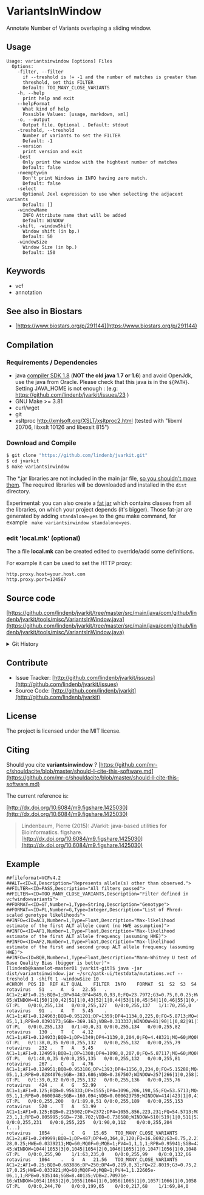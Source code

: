# VariantsInWindow

Annotate Number of Variants overlaping a sliding window.


## Usage

```
Usage: variantsinwindow [options] Files
  Options:
    -filter, --filter
      if --treshold is != -1 and the number of matches is greater than 
      threshold, set this FILTER
      Default: TOO_MANY_CLOSE_VARIANTS
    -h, --help
      print help and exit
    --helpFormat
      What kind of help
      Possible Values: [usage, markdown, xml]
    -o, --output
      Output file. Optional . Default: stdout
    -treshold, --treshold
      Number of variants to set the FILTER
      Default: -1
    --version
      print version and exit
    -best
      Only print the window with the hightest number of matches
      Default: false
    -noemptywin
      Don't print Windows in INFO having zero match.
      Default: false
    -select
      Optional Jexl expression to use when selecting the adjacent variants
      Default: []
    -windowName
      INFO Attribute name that will be added
      Default: WINDOW
    -shift, -windowShift
      Window shift (in bp.)
      Default: 50
    -windowSize
      Window Size (in bp.)
      Default: 150

```


## Keywords

 * vcf
 * annotation



## See also in Biostars

 * [https://www.biostars.org/p/291144](https://www.biostars.org/p/291144)


## Compilation

### Requirements / Dependencies

* java [compiler SDK 1.8](http://www.oracle.com/technetwork/java/index.html) (**NOT the old java 1.7 or 1.6**) and avoid OpenJdk, use the java from Oracle. Please check that this java is in the `${PATH}`. Setting JAVA_HOME is not enough : (e.g: https://github.com/lindenb/jvarkit/issues/23 )
* GNU Make >= 3.81
* curl/wget
* git
* xsltproc http://xmlsoft.org/XSLT/xsltproc2.html (tested with "libxml 20706, libxslt 10126 and libexslt 815")


### Download and Compile

```bash
$ git clone "https://github.com/lindenb/jvarkit.git"
$ cd jvarkit
$ make variantsinwindow
```

The *.jar libraries are not included in the main jar file, [so you shouldn't move them](https://github.com/lindenb/jvarkit/issues/15#issuecomment-140099011 ).
The required libraries will be downloaded and installed in the `dist` directory.

Experimental: you can also create a [fat jar](https://stackoverflow.com/questions/19150811/) which contains classes from all the libraries, on which your project depends (it's bigger). Those fat-jar are generated by adding `standalone=yes` to the gnu make command, for example ` make variantsinwindow standalone=yes`.

### edit 'local.mk' (optional)

The a file **local.mk** can be created edited to override/add some definitions.

For example it can be used to set the HTTP proxy:

```
http.proxy.host=your.host.com
http.proxy.port=124567
```
## Source code 

[https://github.com/lindenb/jvarkit/tree/master/src/main/java/com/github/lindenb/jvarkit/tools/misc/VariantsInWindow.java](https://github.com/lindenb/jvarkit/tree/master/src/main/java/com/github/lindenb/jvarkit/tools/misc/VariantsInWindow.java)


<details>
<summary>Git History</summary>

```
Thu Dec 28 20:09:49 2017 +0100 ; fix name from https://www.biostars.org/p/291144/#291145 ; https://github.com/lindenb/jvarkit/commit/d93b31743b4eaa7808ca8f02e89174c288c574cd
Mon May 15 17:17:02 2017 +0200 ; cont ; https://github.com/lindenb/jvarkit/commit/fc77d9c9088e4bc4c0033948eafb0d8e592f13fe
```

</details>

## Contribute

- Issue Tracker: [http://github.com/lindenb/jvarkit/issues](http://github.com/lindenb/jvarkit/issues)
- Source Code: [http://github.com/lindenb/jvarkit](http://github.com/lindenb/jvarkit)

## License

The project is licensed under the MIT license.

## Citing

Should you cite **variantsinwindow** ? [https://github.com/mr-c/shouldacite/blob/master/should-I-cite-this-software.md](https://github.com/mr-c/shouldacite/blob/master/should-I-cite-this-software.md)

The current reference is:

[http://dx.doi.org/10.6084/m9.figshare.1425030](http://dx.doi.org/10.6084/m9.figshare.1425030)

> Lindenbaum, Pierre (2015): JVarkit: java-based utilities for Bioinformatics. figshare.
> [http://dx.doi.org/10.6084/m9.figshare.1425030](http://dx.doi.org/10.6084/m9.figshare.1425030)


## Example

```
##fileformat=VCFv4.2
##ALT=<ID=X,Description="Represents allele(s) other than observed.">
##FILTER=<ID=PASS,Description="All filters passed">
##FILTER=<ID=TOO_MANY_CLOSE_VARIANTS,Description="Filter defined in vcfwindowvariants">
##FORMAT=<ID=GT,Number=1,Type=String,Description="Genotype">
##FORMAT=<ID=PL,Number=G,Type=Integer,Description="List of Phred-scaled genotype likelihoods">
##INFO=<ID=AC1,Number=1,Type=Float,Description="Max-likelihood estimate of the first ALT allele count (no HWE assumption)">
##INFO=<ID=AF1,Number=1,Type=Float,Description="Max-likelihood estimate of the first ALT allele frequency (assuming HWE)">
##INFO=<ID=AF2,Number=1,Type=Float,Description="Max-likelihood estimate of the first and second group ALT allele frequency (assuming HWE)">
##INFO=<ID=BQB,Number=1,Type=Float,Description="Mann-Whitney U test of Base Quality Bias (bigger is better)">
[lindenb@kaamelot-master01 jvarkit-git]$ java -jar dist/variantsinwindow.jar ~/src/gatk-ui/testdata/mutations.vcf --treshold 1 -shift 1 -windowSize 10
#CHROM	POS	ID	REF	ALT	QUAL	FILTER	INFO	FORMAT	S1	S2	S3	S4
rotavirus	51	.	A	G	22.55	.	AC1=2;AF1=0.25;BQB=1;DP=944;DP4=849,0,93,0;FQ=23.7972;G3=0.75,0,0.25;HWE=0.033921;MQ=60;MQ0F=0;MQB=1;PV4=1,1,1,1;RPB=0.993129;SGB=-61.9012;VDB=3.53678e-05;WINDOW=41|50|1|0,42|51|1|0,43|52|1|0,44|53|1|0,45|54|1|0,46|55|1|0,47|56|1|0,48|57|1|0,49|58|1|0,50|59|1|0,51|60|1|0	GT:PL	0/0:0,255,134	0/0:0,255,127	0/0:0,255,137	1/1:70,255,0
rotavirus	91	.	A	T	5.45	.	AC1=1;AF1=0.124963;BQB=0.951201;DP=1359;DP4=1134,0,225,0;FQ=5.8713;MQ=60;MQ0F=0;MQB=1;PV4=1,4.80825e-05,1,1;RPB=0.0393173;SGB=-369.163;VDB=0.313337;WINDOW=81|90|1|0,82|91|1|0,83|92|1|0,84|93|1|0,85|94|1|0,86|95|1|0,87|96|1|0,88|97|1|0,89|98|1|0,90|99|1|0,91|100|1|0	GT:PL	0/0:0,255,133	0/1:40,0,31	0/0:0,255,134	0/0:0,255,82
rotavirus	130	.	T	C	4.12	.	AC1=1;AF1=0.124933;BQB=1;DP=1349;DP4=1139,0,204,0;FQ=4.48321;MQ=60;MQ0F=0;MQB=1;PV4=1,1,1,1;RPB=0.762964;SGB=-335.275;VDB=0.00084636;WINDOW=120|129|1|0,121|130|1|0,122|131|1|0,123|132|1|0,124|133|1|0,125|134|1|0,126|135|1|0,127|136|1|0,128|137|1|0,129|138|1|0,130|139|1|0	GT:PL	0/1:38,0,35	0/0:0,255,132	0/0:0,255,132	0/0:0,255,79
rotavirus	232	.	T	A	5.45	.	AC1=1;AF1=0.124959;BQB=1;DP=1308;DP4=1098,0,207,0;FQ=5.87117;MQ=60;MQ0F=0;MQB=1;PV4=1,1,1,1;RPB=0.453119;SGB=-340.116;VDB=0.0100544;WINDOW=222|231|1|0,223|232|1|0,224|233|1|0,225|234|1|0,226|235|1|0,227|236|1|0,228|237|1|0,229|238|1|0,230|239|1|0,231|240|1|0,232|241|1|0	GT:PL	0/1:40,0,35	0/0:0,255,135	0/0:0,255,132	0/0:0,255,81
rotavirus	267	.	C	G	4.76	.	AC1=1;AF1=0.124951;BQB=0.953186;DP=1393;DP4=1156,0,234,0;FQ=5.15288;MQ=60;MQ0F=0;MQB=1;PV4=1,5.65123e-05,1,1;RPB=0.0284076;SGB=-383.686;VDB=0.367507;WINDOW=257|266|1|0,258|267|1|0,259|268|1|0,260|269|1|0,261|270|1|0,262|271|1|0,263|272|1|0,264|273|1|0,265|274|1|0,266|275|1|0,267|276|1|0	GT:PL	0/1:39,0,32	0/0:0,255,132	0/0:0,255,136	0/0:0,255,76
rotavirus	424	.	A	G	52.99	.	AC1=1;AF1=0.125;BQB=0.956333;DP=1555;DP4=1096,206,198,55;FQ=53.5713;MQ=60;MQ0F=0;MQB=1;MQSB=1;PV4=0.0270045,4.0796e-05,1,1;RPB=0.0600948;SGB=-160.094;VDB=0.000623759;WINDOW=414|423|1|0,415|424|1|0,416|425|1|0,417|426|1|0,418|427|1|0,419|428|1|0,420|429|1|0,421|430|1|0,422|431|1|0,423|432|1|0,424|433|1|0	GT:PL	0/0:0,255,200	0/1:89,0,51	0/0:0,255,189	0/0:0,255,153
rotavirus	520	.	T	A	53.99	.	AC1=1;AF1=0.125;BQB=0.215002;DP=2372;DP4=1055,856,223,231;FQ=54.5713;MQ=60;MQ0F=0;MQB=1;MQSB=1;PV4=0.0211343,5.03431e-23,1,1;RPB=0.805995;SGB=-738.702;VDB=0.730588;WINDOW=510|519|1|0,511|520|1|0,512|521|1|0,513|522|1|0,514|523|1|0,515|524|1|0,516|525|1|0,517|526|1|0,518|527|1|0,519|528|1|0,520|529|1|0GT:PL	0/0:0,255,231	0/0:0,255,225	0/1:90,0,112	0/0:0,255,204
(...)
rotavirus	1054	.	C	G	15.65	TOO_MANY_CLOSE_VARIANTS	AC1=2;AF1=0.249999;BQB=1;DP=487;DP4=0,364,0,120;FQ=16.8692;G3=0.75,2.21169e-28,0.25;HWE=0.0339211;MQ=60;MQ0F=0;MQB=1;PV4=1,1,1,1;RPB=0.95941;SGB=42.7815;VDB=1.4013e-45;WINDOW=1044|1053|3|0,1045|1054|2|0,1046|1055|1|0,1047|1056|1|0,1048|1057|1|0,1049|1058|1|0,1050|1059|1|0,1051|1060|1|0,1052|1061|1|0,1053|1062|1|0,1054|1063|2|0	GT:PL	0/0:0,255,90	1/1:63,235,0	0/0:0,255,99	0/0:0,132,66
rotavirus	1064	.	G	A	21.56	TOO_MANY_CLOSE_VARIANTS	AC1=2;AF1=0.25;BQB=0.683886;DP=250;DP4=0,219,0,31;FQ=22.8019;G3=0.75,2.37734e-17,0.25;HWE=0.033921;MQ=60;MQ0F=0;MQB=1;PV4=1,1.22605e-06,1,1;RPB=0.935144;SGB=8.40135;VDB=2.70971e-16;WINDOW=1054|1063|2|0,1055|1064|1|0,1056|1065|1|0,1057|1066|1|0,1058|1067|1|0,1059|1068|1|0,1060|1069|1|0,1061|1070|1|0,1062|1071|1|0,1063|1072|1|0,1064|1073|1|0	GT:PL	0/0:0,244,70	0/0:0,199,65	0/0:0,217,68	1/1:69,84,0
```



